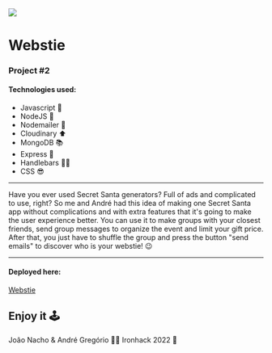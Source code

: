 ## ![](https://i.imgur.com/1QgrNNw.png)

# Webstie

### Project #2

#### Technologies used:

- Javascript :robot:
- NodeJS :nut_and_bolt:
- Nodemailer :email:
- Cloudinary :arrow_up:
- MongoDB :books:
- Express :train:
- Handlebars :man_mechanic:
- CSS :sunglasses:

---

Have you ever used Secret Santa generators? Full of ads and complicated to use, right?
So me and André had this idea of making one Secret Santa app without complications and with extra features that it's going to make the user experience better. You can use it to make groups with your closest friends, send group messages to organize the event and limit your gift price. After that, you just have to shuffle the group and press the button "send emails" to discover who is your webstie! :wink:

---

#### Deployed here:

[Webstie](https://ihsecretsanta.herokuapp.com/)

## Enjoy it :joystick:

João Nacho & André Gregório :man_technologist:
Ironhack 2022 :rocket:
